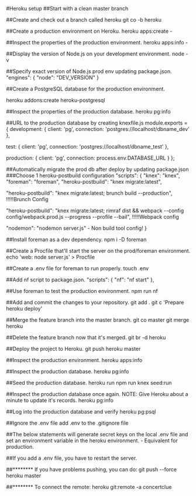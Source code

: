 #Heroku setup
##Start with a clean master branch

##Create and check out a branch called heroku
git co -b heroku

##Create a production environment on Heroku.
heroku apps:create <githubusername>-<appname>

##Inspect the properties of the production environment.
heroku apps:info <githubusername>-<appname>

<!-- ##Add a git remote: Skip! - Heroku has automated this step
git remote add heroku https://git.heroku.com/chadlatham-trackify.git
git remote -v to verify remote status -->

##Display the version of Node.js on your development environment.
node -v

##Specify exact version of Node.js prod env updating package.json.
"engines": {
  "node": "DEV_VERSION"
}

##Create a PostgreSQL database for the production environment.
<!-- heroku addons:create heroku-postgresql --app <githubusername>-<appname> -->
heroku addons:create heroku-postgresql

##Inspect the properties of the production database.
heroku pg:info

##URL to the production database by creating knexfile.js
module.exports = {
  development: {
    client: 'pg',
    connection: 'postgres://localhost/dbname_dev'
  },

  test: {
    client: 'pg',
    connection: 'postgres://localhost/dbname_test'
  },

  production: {
    client: 'pg',
    connection: process.env.DATABASE_URL
  }
};

##Automatically migrate the prod db after deploy by updating package.json
###Choose 1 heroku-postbuild configuration
"scripts": {
  "knex": "knex",
  "foreman": "foreman",
  "heroku-postbuild": "knex migrate:latest",

  "heroku-postbuild": "knex migrate:latest; brunch build --production", !!!!!Brunch Config

  "heroku-postbuild": "knex migrate:latest; rimraf dist && webpack --config config/webpack.prod.js --progress --profile --bail", !!!!!Webpack config

  "nodemon": "nodemon server.js" - Non build tool config!
}

##Install foreman as a dev dependency.
npm i -D foreman

##Create a Procfile that'll start the server on the prod/foreman environment.
echo 'web: node server.js' > Procfile

##Create a .env file for foreman to run properly.
touch .env

##Add nf script to package.json.
"scripts": {
  "nf": "nf start"
},

##Use foreman to test the production environment.
npm run nf

##Add and commit the changes to your repository.
git add .
git c 'Prepare heroku deploy'

##Merge the feature branch into the master branch.
git co master
git merge heroku

##Delete the feature branch now that it's merged.
git br -d heroku

##Deploy the project to Heroku.
git push heroku master

##Inspect the production environment.
heroku apps:info

##Inspect the production database.
heroku pg:info

##Seed the production database.
heroku run npm run knex seed:run

##Inspect the production database once again.
NOTE: Give Heroku about a minute to update it's records.
heroku pg:info

##Log into the production database and verify
heroku pg:psql

##Ignore the .env file
add .env to the .gitignore file

##The below statements will generate secret keys on the local .env file and set an environment variable in the heroku environment. - Equivalent for production.
<!-- openssl rand -hex 64 | ruby -ne 'puts "JWT_SECRET=" + $_' > .env -->

<!-- heroku config:set JWT_SECRET=(openssl rand -hex 64) -->

##If you add a .env file, you have to restart the server.

##******** If you have problems pushing, you can do:
git push --force heroku master

##******** To connect the remote:
heroku git:remote -a concertclue
